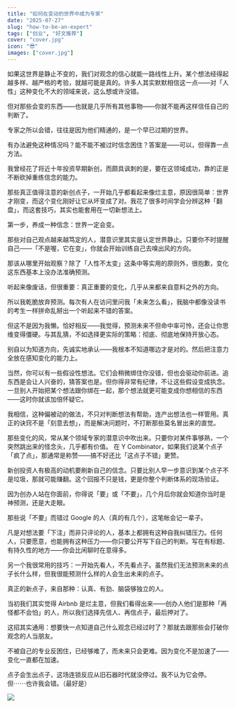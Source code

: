 ```yaml
---
title: "如何在变动的世界中成为专家"
date: "2025-07-27"
slug: "how-to-be-an-expert"
tags: ["创业", "好文推荐"]
cover: "cover.jpg"
icon: "😎"
images: ["cover.jpg"]
---
```

如果这世界是静止不变的，我们对观念的信心就能一路线性上升。某个想法经得起越多样、越严格的考验，就越可能是真的。许多人其实默默相信这一点——对「人性」这种变化不大的领域来说，这么想或许没错。



但对那些会变的东西——也就是几乎所有其他事物——你就不能再这样信任自己的判断了。



专家之所以会错，往往是因为他们精通的，是一个早已过期的世界。



有办法避免这种情况吗？能不能不被过时信念困住？答案是——可以，但得靠一点方法。



我曾经花了将近十年投资早期新创，而颇具讽刺的是，要在这领域成功，靠的正是不断砍掉重练信念的能力。



那些真正值得注意的新创点子，一开始几乎都看起来像烂主意，原因很简单：世界才刚变，而这个变化刚好让它从坏变成了对。我花了很多时间学会分辨这种「翻盘」，而这套技巧，其实也能套用在一切新想法上。



第一步，养成一种信念：世界一定会变。



那些对自己观点越来越笃定的人，潜意识里其实是认定世界静止。只要你不时提醒自己——「不是喔，它在变」，你就会开始训练自己去嗅出风的方向。



那该从哪里开始观察？除了「人性不太变」这条中等实用的原则外，很抱歉，变化这东西基本上没办法准确预测。



听起来像废话，但很重要：真正重要的变化，几乎从来都来自意料之外的方向。



所以我乾脆放弃预测。每次有人在访问里问我「未来怎么看」，我脑中都像没读书的考生一样拼命乱掰出一个听起来不错的答案。



但这不是因为我懒。恰好相反——我觉得，预测未来不但命中率可怜，还会让你思维变得僵硬。与其乱猜，不如选择更实际的策略：彻底、彻底地保持开放心态。



别自以为知道方向，先诚实地承认——我根本不知道哪边才是对的。然后把注意力全放在感知变化的能力上。



当然，你可以有一些假设性想法。它们会稍微绑住你没错，但也会驱动你前进。追东西是会让人兴奋的，猜答案也是。但你得非常有纪律，不让这些假设变成执念。
一旦别人开始把某个想法跟你绑在一起，那个想法就更可能变成你想相信的东西——这时你就该加倍怀疑它。



我相信，这种偏被动的做法，不只对判断想法有帮助，连产出想法也一样管用。真正的诀窍不是「刻意去想」，而是解决问题时，不打断那些莫名冒出来的直觉。



那些变化的风，常从某个领域专家的潜意识中吹出来。只要你对某件事够熟，一个突然跳出来的怪念头，几乎都有价值。
在 Y Combinator，如果我们说某个点子「疯了点」，那通常是称赞——搞不好还比「这点子不错」更赞。



新创投资人有极高的动机要刷新自己的信念。只要比别人早一步意识到某个点子不是垃圾，那就可能赚翻。这个回报不只是钱，更是你整个判断体系的现场验证。



因为创办人站在你面前，你得说「要」或「不要」，几个月后你就会知道你当时是神预测，还是大走眼。



那些说「不要」而错过 Google 的人（真的有几个），这笔帐会记一辈子。



凡是对想法要「下注」而非只评论的人，基本上都拥有这种自我纠错压力。任何人，只要愿意，也能拥有这种压力——你只要公开写下自己的判断。写在有标题、有持久性的地方——你会比闲聊时在意得多。



另一个我很常用的技巧：一开始先看人，不先看点子。虽然我们无法预测未来的点子长什么样，但我很能预测什么样的人会生出未来的点子。



真正的新点子，来自那种：认真、有劲、脑袋够独立的人。



当初我们其实觉得 Airbnb 是烂主意，但我们看得出来——创办人他们是那种「再怪都不会怕」的人，所以我们选择先信人、再信点子，最后押对了。



这招其实通用：想要快一点知道自己什么观念已经过时了？那就去跟那些会打破你观念的人当朋友。



不被自己的专业反困住，已经够难了，而未来只会更难。因为变化不是加速了——变化一直都在加速。



点子会生出点子，这场连锁反应从旧石器时代就没停过。我不认为它会停。
但⋯⋯也许我会错。（最好是）




![](https://prod-files-secure.s3.us-west-2.amazonaws.com/112d0858-5090-4d34-a606-b75eb8d65fd2/46476355-9cf3-4e99-9b7a-3531bc426380/1000202064.png?X-Amz-Algorithm=AWS4-HMAC-SHA256&X-Amz-Content-Sha256=UNSIGNED-PAYLOAD&X-Amz-Credential=ASIAZI2LB466Z5XZ22XO%2F20251101%2Fus-west-2%2Fs3%2Faws4_request&X-Amz-Date=20251101T071213Z&X-Amz-Expires=3600&X-Amz-Security-Token=IQoJb3JpZ2luX2VjEF8aCXVzLXdlc3QtMiJGMEQCIEdQsD6t52WeCqNtEVahZEwVMDtMneCHST5H%2BmfeuZZeAiAPpMmXKRuj4I43dUIMlzfncK93tVxKmRkAk5tsNlvLOSr%2FAwgoEAAaDDYzNzQyMzE4MzgwNSIMqYZR%2BsYDl1zH8gYOKtwDI69VFWvBEtm3qv5tjqsO%2Bv0TdoyWB0%2Fqsmk2xqxOJZWklV5tzmRqALD6AYp4xyxj0Y8YR9B75SG64dTA2UnYfZKtleKm%2Fh7H1djITQX0p%2BS0F9AItO3%2BeNuxBt6fYq80m9URiLqq1%2F%2BKlTLx5ELIOW5tGrfIvzdo7DldsVWq9qoTWXOrcrHmBBPJehnyuLgHCCoyoe1l8QF6PaOtevt2jGfcewS978L6PX8Czfq9GUpXFNwd0F%2Frmj1kvhD%2FfOdKGjhKTQIxrU2%2B5KMU6S1TDA%2B1i4JPp06%2By9xARrNvx9lH%2BGWaF9JN5emW7w982m4kuh5JHoN6iXIXK0Sjxb%2FKX6w0tJTO0pAoAUY7EoIRFxM260Vw0GqS3pRHt0Q6aTeU1Fxri2vWl0dlr%2FrIJQV0UQdnv63XBt%2BdMtYsq9wA7fv3euW%2BB%2BTYReSHlcQO8AWdRUGS%2BQ%2Bm1FCYgePrdtvM6W9S3MTvz%2BEPfe5ZhenKk9IAaPJ5D5eLaBKv06Yhfg7PMI%2Fg%2FHPWjBAhDIX3qqgGekyXbNv1uc3KtbYzf2Na7ugK2nNjgJEjgTQ0Y2714%2FI22L8CsYqVYlB%2F1BhQtJKDVfybfDPVMW1p8rU4hDqY7Sg9AwtKlUDHQqhsJdgw29KWyAY6pgFELTeo4xkGBwXibrLtiEEei9UcMe6KlwsEC3e2Y8ocna5xnPWmdj%2FvGVACctk9chO8j9p6hE30ZxVathhMkODRWUteoqaR7EhXTzEY%2FKl01iXaWYI4C7p2N60YdbNpjr07kHubB9YUaT50qWRU5TmHIHMj0sLC%2Bt5jgSICxRf5irO%2BS%2FShonB4DX6lQ4XvkG%2FgnVFZP0aDzX%2BMypbE8idgRazuH8RX&X-Amz-Signature=51bc33ce445081c460506a20815eb20db62404db4b8a9f86d9f2e7a6f0109d0f&X-Amz-SignedHeaders=host&x-amz-checksum-mode=ENABLED&x-id=GetObject)

